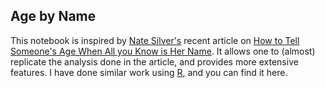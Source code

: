 ## Age by Name

This notebook is inspired by [Nate Silver's](https://twitter.com/FiveThirtyEight) recent article on [How to Tell Someone's Age When All you Know is Her Name](http://fivethirtyeight.com/features/how-to-tell-someones-age-when-all-you-know-is-her-name/). It allows one to (almost) replicate the analysis done in the article, and provides more extensive features. I have done similar work using [R](https://github.com/ramnathv/agebyname), and you can find it here.